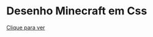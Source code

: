 # Desenho Minecraft em Css

[Clique para ver](https://thiagofspaiva.github.io/Desenho-Minecraft-CSS/index.html)

